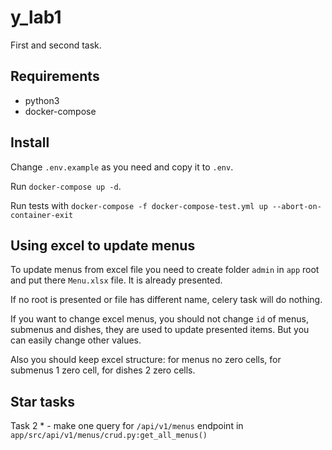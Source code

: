 # y_lab1
First and second task.

## Requirements
* python3
* docker-compose

## Install
Change `.env.example` as you need and copy it to `.env`.

Run `docker-compose up -d`.

Run tests with `docker-compose -f docker-compose-test.yml up --abort-on-container-exit`

## Using excel to update menus
To update menus from excel file you need to create folder `admin` in `app` root and put there `Menu.xlsx` file. It is already presented.

If no root is presented or file has different name, celery task will do nothing.

If you want to change excel menus, you should not change `id` of menus, submenus and dishes, they are used to update presented items.
But you can easily change other values.

Also you should keep excel structure: for menus no zero cells, for submenus 1 zero cell, for dishes 2 zero cells.

## Star tasks
Task 2 * - make one query for `/api/v1/menus` endpoint in `app/src/api/v1/menus/crud.py:get_all_menus()`
